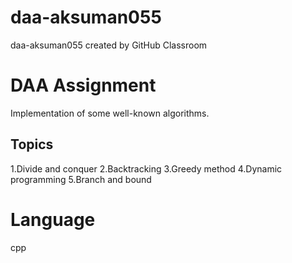 # daa-aksuman055
daa-aksuman055 created by GitHub Classroom

# DAA Assignment
Implementation of some well-known algorithms.

## Topics

1.Divide and conquer
2.Backtracking
3.Greedy method
4.Dynamic programming
5.Branch and bound

# Language
cpp
